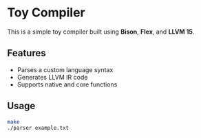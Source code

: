 # Toy Compiler

This is a simple toy compiler built using **Bison**, **Flex**, and **LLVM 15**.

## Features
- Parses a custom language syntax
- Generates LLVM IR code
- Supports native and core functions

## Usage
```bash
make
./parser example.txt
